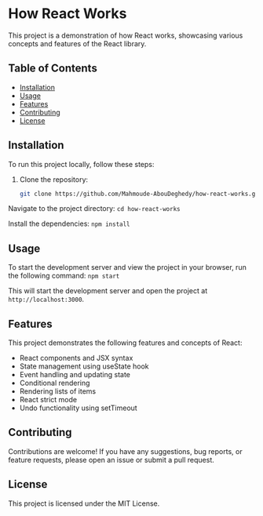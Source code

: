 # How React Works

This project is a demonstration of how React works, showcasing various concepts and features of the React library.

## Table of Contents

- [Installation](#installation)
- [Usage](#usage)
- [Features](#features)
- [Contributing](#contributing)
- [License](#license)

## Installation

To run this project locally, follow these steps:

1. Clone the repository:

   ```bash
   git clone https://github.com/Mahmoude-AbouDeghedy/how-react-works.git
   ```

Navigate to the project directory: `cd how-react-works`

Install the dependencies: `npm install`

## Usage

To start the development server and view the project in your browser, run the following command: `npm start`

This will start the development server and open the project at `http://localhost:3000`.

## Features

This project demonstrates the following features and concepts of React:

- React components and JSX syntax
- State management using useState hook
- Event handling and updating state
- Conditional rendering
- Rendering lists of items
- React strict mode
- Undo functionality using setTimeout

## Contributing

Contributions are welcome! If you have any suggestions, bug reports, or feature requests, please open an issue or submit a pull request.

## License

This project is licensed under the MIT License.
